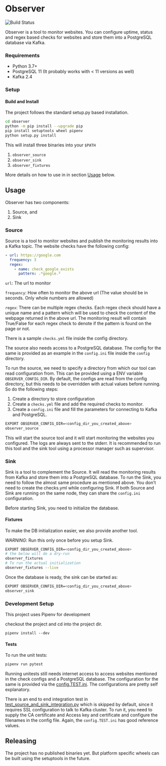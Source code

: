# Observer

![Build Status](https://github.com/tamizhgeek/observer/workflows/Test%20and%20Build/badge.svg)

Observer is a tool to monitor websites. You can configure uptime, status and regex based checks for websites and store them into a PostgreSQL database via Kafka.

### Requirements

- Python 3.7+
- PostgreSQL 11 (It probably works with < 11 versions as well)
- Kafka 2.4

### Setup

#### Build and Install

The project follows the standard setup.py based installation.

```bash
cd observer
python -m pip install --upgrade pip
pip install setuptools wheel pipenv
python setup.py install
```

This will install three binaries into your `$PATH`

1. `observer_source`
2. `observer_sink`
3. `observer_fixtures`

More details on how to use in in section [Usage]() below.

## Usage

Observer has two components:

1. Source, and 
2. Sink


### Source

Source is a tool to monitor websites and publish the monitoring results into a Kafka topic.
The website checks have the following config:

```yaml
- url: https://google.com
  frequency: 3
  regex:
    - name: check_google_exists
      pattern: .*google.*
```

`url`: The url to monitor

`frequency`: How often to monitor the above url (The value should be in seconds. Only whole numbers are allowed)

`regex`: There can be multiple regex checks. Each regex check should have a unique name and a pattern which will be used to check
the content of the webpage returned in the above url. The monitoring result will contain True/False for each regex check
to denote if the pattern is found on the page or not.  

There is a sample `checks.yml` file inside the config directory. 

The source also needs access to a PostgreSQL database. The config for the same is provided as an example in the `config.ini` file inside the `config` directory.

To run the source, we need to specify a directory from which our tool can read configuration from. 
This can be provided using a ENV variable `OBSERVER_CONFIG_DIR`. By default, the configs are read from the config
directory, but this needs to be overridden with actual values before running. So do the following steps:

1. Create a directory to store configuration
2. Create a `checks.yml` file and add the required checks to monitor.
3. Create a `config.ini` file and fill the parameters for connecting to Kafka and PostgreSQL.

```bash
EXPORT OBSERVER_CONFIG_DIR=<config_dir_you_created_above>
observer_source
```

This will start the source tool and it will start monitoring the websites you configured. The logs are always sent to the stderr. 
It is recommended to run this tool and the sink tool using a processor manager such as supervisor.

### Sink

Sink is a tool to complement the Source. It will read the monitoring
results from Kafka and store them into a PostgreSQL database. To run the Sink, you need
to follow the almost same procedure as mentioned above. You don't need to create the checks.yml while configuring Sink.
If both Source and Sink are running on the same node, they can share the `config.ini` configuration. 

Before starting Sink, you need to initialize the database.  

#### Fixtures

To make the DB initialization easier, we also provide another tool. 

*_WARNING_*: Run this only once before you setup Sink. 

```bash
EXPORT OBSERVER_CONFIG_DIR=<config_dir_you_created_above>
# the below will do a dry-run
observer_fixtures
# To run the actual initialization
observer_fixtures --live
``` 

Once the database is ready, the sink can be started as:

```bash
EXPORT OBSERVER_CONFIG_DIR=<config_dir_you_created_above>
observer_sink
```


### Development Setup

This project uses Pipenv for development

checkout the project and cd into the project dir.
```$bash
pipenv install --dev
```

#### Tests

To run the unit tests:

```bash
pipenv run pytest
```

Running unitests still needs internet access to access websites mentioned in the check configs
and a PostgreSQL database. The configuration for the same is provided via the
[config.TEST.ini](config/config.TEST.ini). The configurations are pretty self explanatory. 

There is an end to end integration test in [test_source_and_sink_integration.py](tests/integration/test_source_and_sink_integration.py) which is skipped by default,
since it requires SSL configuration to talk to Kafka cluster. To run it, you need to supply the
CA certificate and Access key and certificate and configure the filenames in the 
config file. Again, the `config.TEST.ini` has good reference values.

## Releasing

The project has no published binaries yet. But platform specific wheels can be built using the setuptools in the future.